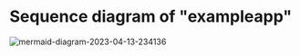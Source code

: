 # Sequence diagram of "exampleapp"


![mermaid-diagram-2023-04-13-234136](https://user-images.githubusercontent.com/72935373/231963625-7ba53c28-ca4e-4c6e-a9a4-ea88a217a61a.svg)
